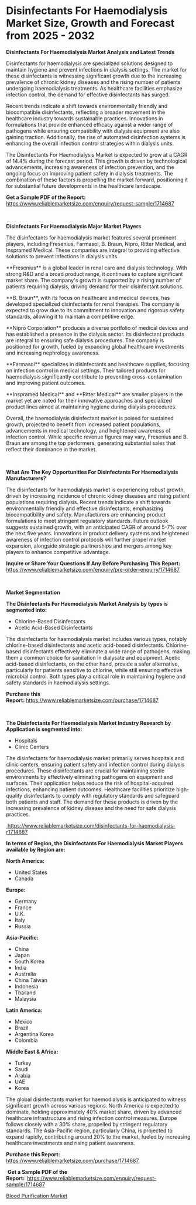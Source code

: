 <p><h1>Disinfectants For Haemodialysis Market Size, Growth and Forecast from 2025 - 2032</h1></p><p><strong>Disinfectants For Haemodialysis Market Analysis and Latest Trends</strong></p>
<p><p>Disinfectants for haemodialysis are specialized solutions designed to maintain hygiene and prevent infections in dialysis settings. The market for these disinfectants is witnessing significant growth due to the increasing prevalence of chronic kidney diseases and the rising number of patients undergoing haemodialysis treatments. As healthcare facilities emphasize infection control, the demand for effective disinfectants has surged.</p><p>Recent trends indicate a shift towards environmentally friendly and biocompatible disinfectants, reflecting a broader movement in the healthcare industry towards sustainable practices. Innovations in formulations that provide enhanced efficacy against a wider range of pathogens while ensuring compatibility with dialysis equipment are also gaining traction. Additionally, the rise of automated disinfection systems is enhancing the overall infection control strategies within dialysis units.</p><p>The Disinfectants For Haemodialysis Market is expected to grow at a CAGR of 14.4% during the forecast period. This growth is driven by technological advancements, increasing awareness of infection prevention, and the ongoing focus on improving patient safety in dialysis treatments. The combination of these factors is propelling the market forward, positioning it for substantial future developments in the healthcare landscape.</p></p>
<p><strong>Get a Sample PDF of the Report:&nbsp;</strong> <a href="https://www.reliablemarketsize.com/enquiry/request-sample/1714687?utm_campaign=1836&utm_medium=2&utm_source=Github&utm_content=ia&utm_term=11012025&utm_id=disinfectants-for-haemodialysis">https://www.reliablemarketsize.com/enquiry/request-sample/1714687</a></p>
<p>&nbsp;</p>
<p><strong>Disinfectants For Haemodialysis Major Market Players</strong></p>
<p><p>The disinfectants for haemodialysis market features several prominent players, including Fresenius, Farmasol, B. Braun, Nipro, Ritter Medical, and Inspramed Medical. These companies are integral to providing effective solutions to prevent infections in dialysis units.</p><p>**Fresenius** is a global leader in renal care and dialysis technology. With strong R&D and a broad product range, it continues to capture significant market share. The company's growth is supported by a rising number of patients requiring dialysis, driving demand for their disinfectant solutions.</p><p>**B. Braun**, with its focus on healthcare and medical devices, has developed specialized disinfectants for renal therapies. The company is expected to grow due to its commitment to innovation and rigorous safety standards, allowing it to maintain a competitive edge. </p><p>**Nipro Corporation** produces a diverse portfolio of medical devices and has established a presence in the dialysis sector. Its disinfectant products are integral to ensuring safe dialysis procedures. The company is positioned for growth, fueled by expanding global healthcare investments and increasing nephrology awareness.</p><p>**Farmasol** specializes in disinfectants and healthcare supplies, focusing on infection control in medical settings. Their tailored products for haemodialysis significantly contribute to preventing cross-contamination and improving patient outcomes.</p><p>**Inspramed Medical** and **Ritter Medical** are smaller players in the market yet are noted for their innovative approaches and specialized product lines aimed at maintaining hygiene during dialysis procedures. </p><p>Overall, the haemodialysis disinfectant market is poised for sustained growth, projected to benefit from increased patient populations, advancements in medical technology, and heightened awareness of infection control. While specific revenue figures may vary, Fresenius and B. Braun are among the top performers, generating substantial sales that reflect their dominance in the market.</p></p>
<p>&nbsp;</p>
<p><strong>What Are The Key Opportunities For Disinfectants For Haemodialysis Manufacturers?</strong></p>
<p><p>The disinfectants for haemodialysis market is experiencing robust growth, driven by increasing incidence of chronic kidney diseases and rising patient populations requiring dialysis. Recent trends indicate a shift towards environmentally friendly and effective disinfectants, emphasizing biocompatibility and safety. Manufacturers are enhancing product formulations to meet stringent regulatory standards. Future outlook suggests sustained growth, with an anticipated CAGR of around 5-7% over the next five years. Innovations in product delivery systems and heightened awareness of infection control protocols will further propel market expansion, alongside strategic partnerships and mergers among key players to enhance competitive advantage.</p></p>
<p><strong>Inquire or Share Your Questions If Any Before Purchasing This Report:</strong> <a href="https://www.reliablemarketsize.com/enquiry/pre-order-enquiry/1714687?utm_campaign=1836&utm_medium=2&utm_source=Github&utm_content=ia&utm_term=11012025&utm_id=disinfectants-for-haemodialysis">https://www.reliablemarketsize.com/enquiry/pre-order-enquiry/1714687</a></p>
<p>&nbsp;</p>
<p><strong>Market Segmentation</strong></p>
<p><strong>The Disinfectants For Haemodialysis Market Analysis by types is segmented into:</strong></p>
<p><ul><li>Chlorine-Based Disinfectants</li><li>Acetic Acid-Based Disinfectants</li></ul></p>
<p><p>The disinfectants for haemodialysis market includes various types, notably chlorine-based disinfectants and acetic acid-based disinfectants. Chlorine-based disinfectants effectively eliminate a wide range of pathogens, making them a common choice for sanitation in dialysate and equipment. Acetic acid-based disinfectants, on the other hand, provide a safer alternative, particularly for patients sensitive to chlorine, while still ensuring effective microbial control. Both types play a critical role in maintaining hygiene and safety standards in haemodialysis settings.</p></p>
<p><strong>Purchase this Report:&nbsp;</strong><a href="https://www.reliablemarketsize.com/purchase/1714687?utm_campaign=1836&utm_medium=2&utm_source=Github&utm_content=ia&utm_term=11012025&utm_id=disinfectants-for-haemodialysis">https://www.reliablemarketsize.com/purchase/1714687</a></p>
<p>&nbsp;</p>
<p><strong>The Disinfectants For Haemodialysis Market Industry Research by Application is segmented into:</strong></p>
<p><ul><li>Hospitals</li><li>Clinic Centers</li></ul></p>
<p><p>The disinfectants for haemodialysis market primarily serves hospitals and clinic centers, ensuring patient safety and infection control during dialysis procedures. These disinfectants are crucial for maintaining sterile environments by effectively eliminating pathogens on equipment and surfaces. Their application helps reduce the risk of hospital-acquired infections, enhancing patient outcomes. Healthcare facilities prioritize high-quality disinfectants to comply with regulatory standards and safeguard both patients and staff. The demand for these products is driven by the increasing prevalence of kidney disease and the need for safe dialysis practices.</p></p>
<p><a href="https://www.reliablemarketsize.com/disinfectants-for-haemodialysis-r1714687?utm_campaign=1836&utm_medium=2&utm_source=Github&utm_content=ia&utm_term=11012025&utm_id=disinfectants-for-haemodialysis">&nbsp;https://www.reliablemarketsize.com/disinfectants-for-haemodialysis-r1714687</a></p>
<p><strong>In terms of Region, the Disinfectants For Haemodialysis Market Players available by Region are:</strong></p>
<p>
    <p> <strong> North America: </strong>
        <ul>
            <li>United States</li>
            <li>Canada</li>
        </ul>
        </p> 
    <p> <strong> Europe: </strong>
        <ul>
            <li>Germany</li>
            <li>France</li>
            <li>U.K.</li>
            <li>Italy</li>
            <li>Russia</li>
        </ul>
        </p> 
    <p> <strong> Asia-Pacific: </strong>
        <ul>
            <li>China</li>
            <li>Japan</li>
            <li>South Korea</li>
            <li>India</li>
            <li>Australia</li>
            <li>China Taiwan</li>
            <li>Indonesia</li>
            <li>Thailand</li>
            <li>Malaysia</li>
        </ul>
        </p> 
    <p> <strong> Latin America: </strong>
        <ul>
            <li>Mexico</li>
            <li>Brazil</li>
            <li>Argentina Korea</li>
            <li>Colombia</li>
        </ul>
        </p> 
    <p> <strong> Middle East & Africa: </strong>
        <ul>
            <li>Turkey</li>
            <li>Saudi</li>
            <li>Arabia</li>
            <li>UAE</li>
            <li>Korea</li>
        </ul>
    </p>
    </p>
<p><p>The global disinfectants market for haemodialysis is anticipated to witness significant growth across various regions. North America is expected to dominate, holding approximately 40% market share, driven by advanced healthcare infrastructure and rising infection control measures. Europe follows closely with a 30% share, propelled by stringent regulatory standards. The Asia-Pacific region, particularly China, is projected to expand rapidly, contributing around 20% to the market, fueled by increasing healthcare investments and rising patient awareness.</p></p>
<p><strong>Purchase this Report: </strong><a href="https://www.reliablemarketsize.com/purchase/1714687?utm_campaign=1836&utm_medium=2&utm_source=Github&utm_content=ia&utm_term=11012025&utm_id=disinfectants-for-haemodialysis">https://www.reliablemarketsize.com/purchase/1714687</a></p>
<p>&nbsp;<strong>Get a Sample PDF of the Report:&nbsp;&nbsp;</strong><a href="https://www.reliablemarketsize.com/enquiry/request-sample/1714687?utm_campaign=1836&utm_medium=2&utm_source=Github&utm_content=ia&utm_term=11012025&utm_id=disinfectants-for-haemodialysis">https://www.reliablemarketsize.com/enquiry/request-sample/1714687</a></p>
<p><strong></strong></p>
<p><p><a href="https://github.com/mabutironaldo/Market-Research-Report-List-6/blob/main/blood-purification-market.md?utm_campaign=1836&utm_medium=2&utm_source=Github&utm_content=ia&utm_term=11012025&utm_id=disinfectants-for-haemodialysis">Blood Purification Market</a></p></p>